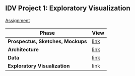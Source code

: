 ## IDV Project 1: Exploratory Visualization

[Assignment](https://data73200fry.commons.gc.cuny.edu/project-1-exploratory-visualization/)

Phase | View
--- | ---
**Prospectus, Sketches, Mockups** | [link](prospectus-sketches)
**Architecture** | [link](prospectus-sketches/architecture.png)
**Data** | [link](data)
**Exploratory Visualization** | link
